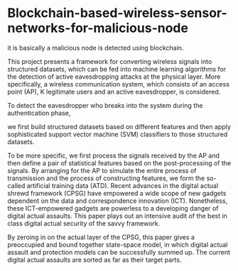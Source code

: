 # Blockchain-based-wireless-sensor-networks-for-malicious-node



it is basically a malicious node is detected using blockchain. 

This project presents a framework for converting wireless signals into structured datasets, which can be fed into machine learning algorithms for the detection of active eavesdropping attacks at the physical layer. More specifically, a wireless communication system, which consists of an access point (AP), K legitimate users and an active eavesdropper, is considered. 

To detect the eavesdropper who breaks into the system during the authentication phase, 


we first build structured datasets based on different features and then apply sophisticated support vector machine (SVM) classifiers to those structured datasets.


To be more specific, we first process the signals received by the AP and then define a pair of statistical features based on the post-processing of the signals. By arranging for the AP to simulate the entire process of transmission and the process of constructing features, we form the so-called artificial training data (ATD).
Recent advances in the digital actual shrewd framework (CPSG) have empowered a wide scope of new gadgets dependent on the data and correspondence innovation (ICT). Nonetheless, these ICT-empowered gadgets are powerless to a developing danger of digital actual assaults. This paper plays out an intensive audit of the best in class digital actual security of the savvy framework. 


By zeroing in on the actual layer of the CPSG, this paper gives a preoccupied and bound together state-space model, in which digital actual assault and protection models can be successfully summed up. The current digital actual assaults are sorted as far as their target parts.

